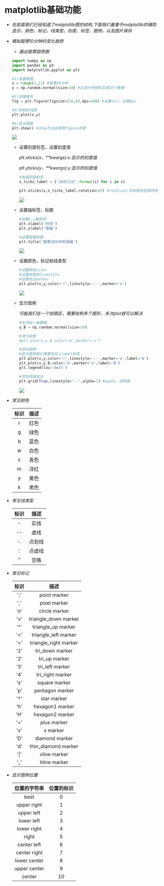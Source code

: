 # matplotlib基础功能

- *在前面我们已经知道了matplotlib图的结构,下面我们着重于matplotlib的辅助显示，颜色，标记，线类型，刻度，标签，图例，以及图片保存*

- *模拟股票10分钟的变化趋势*

  -  *画出股票趋势图*

    ```python
    import numpy as np
    import pandas as pd 
    import matplotlib.pyplot as plt
    
    #1)准备数据
    x = range(1,11) #股票10分钟
    y = np.random.normal(size=10) #正态分布随机生成10个数据
    
    #2)创建画布
    fig = plt.figure(figsize=(16,6),dpi=100) #设置大小，设置dpi
    
    #3)绘制折线图
    plt.plot(x,y)
    
    #4)显示图像
    plt.show() #show方法会释放figure资源
    ```

    ![](C:\Users\唐禹\Desktop\数据分析-唐禹\matplotlib\图\基础1.png)

  - 设置刻度标签，设置刻度值

    *plt.xticks(x，**kwargs)*:*x:显示的刻度值*

    *plt.yticks(y，**kwargs)*:*y:显示的刻度值*

    ```python
    #构造刻度标签
    x_ticks_label = ['10点{}分'.format(i) for i in x]
    
    plt.xticks(x,x_ticks_label,rotation=45) #rotation:将刻度标签旋转多少度
    ```

    ![](C:\Users\唐禹\Desktop\数据分析-唐禹\matplotlib\图\基础2.png)

  - 设置轴标签，标题

    ```python
    #设置x,y轴标签
    plt.xlabel('时间') 
    plt.ylabel('涨幅')
    
    #设置图像标题
    plt.title('股票10分中的涨幅')
    ```

    ![](C:\Users\唐禹\Desktop\数据分析-唐禹\matplotlib\图\基础3.png)

  - 设置颜色，标记和线类型

    ```python
    #设置颜色color
    #设置线类型linestyle
    #设置标记marker
    plt.plot(x,y,color='r',linestyle='--',marker='o')
    ```

    ![](C:\Users\唐禹\Desktop\数据分析-唐禹\matplotlib\图\基础.png)

  - 显示图例

    *可能我们在一个绘图区，需要绘制多个图形，多次plot就可以解决*

    ```python
    #在添加一条数据
    y_B = np.random.normal(size=10)
    
    #进行绘制
    #plt.plot(x,y_B,color='b',marker='o')
    
    #添加图例
    #显示图例我们需要先加上label标签
    plt.plot(x,y,color='r',linestyle='--',marker='o',label='A')
    plt.plot(x,y_B,color='b',marker='o',label='B')
    plt.legend(loc='best')
    
    #添加网格显示
    plt.grid(True,linestyle='--',alpha=1) #appha：透明度
    ```

    ![](C:\Users\唐禹\Desktop\数据分析-唐禹\matplotlib\图\图5.png)

- *常见颜色*

  | 标识 | 描述 |
  | :--: | :--: |
  |  r   | 红色 |
  |  g   | 绿色 |
  |  b   | 蓝色 |
  |  w   | 白色 |
  |  c   | 青色 |
  |  m   | 洋红 |
  |  y   | 黄色 |
  |  k   | 黑色 |

- *常见线类型*

  | 标识 |  描述  |
  | :--: | :----: |
  |  -   |  实线  |
  |  --  |  虚线  |
  |  -.  | 点划线 |
  |  ：  | 点虚线 |
  |  ‘’  |  空格  |

- *常见标记*

  | 标识 |         描述          |
  | :--: | :-------------------: |
  | '.'  |     point marker      |
  | ','  |     pixel marker      |
  | 'o'  |     circle marker     |
  | 'v'  | triangle_down marker  |
  | '^'  |  triangle_up marker   |
  | '<'  | triangle_left marker  |
  | '>'  | triangle_right marker |
  | '1'  |    tri_down marker    |
  | '2'  |     tri_up marker     |
  | '3'  |    tri_left marker    |
  | '4'  |   tri_right marker    |
  | 's'  |     square marker     |
  | 'p'  |    pentagon marker    |
  | '*'  |      star marker      |
  | 'h'  |    hexagon1 marker    |
  | 'H'  |    hexagon2 marker    |
  | '+'  |      plus marker      |
  | 'x'  |       x marker        |
  | 'D'  |    diamond marker     |
  | 'd'  |  thin_diamond marker  |
  | '\|' |     vline marker      |
  | '_'  |     hline marker      |

- *显示图例位置*

  | 位置的字符串 | 位置的标识 |
  | :----------: | :--------: |
  |     best     |     0      |
  | upper right  |     1      |
  |  upper left  |     2      |
  |  lower left  |     3      |
  | lower right  |     4      |
  |    right     |     5      |
  | center left  |     6      |
  | center right |     7      |
  | lower center |     8      |
  | upper center |     9      |
  |    center    |     10     |


